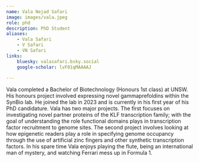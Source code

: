 ```yaml
---
name: Vala Nejad Safari 
image: images/vala.jpeg
role: phd
description: PhD Student
aliases:
    - Vala Safari
    - V Safari
    - VN Safari
links:
    bluesky: valasafari.bsky.social
    google-scholar: lvF01qMAAAAJ
    
---
```


Vala completed a Bachelor of Biotechnology (Honours 1st class) at UNSW. His honours project involved expressing novel gammaprefoldins within the SynBio lab. He joined the lab in 2023 and is currently in his first year of his PhD candidature. Vala has two major projects. The first focuses on investigating novel partner proteins of the KLF transcription family; with the goal of understanding the role functional domains plays in transcription factor recruitment to genome sites. The second project involves looking at how epigenetic readers play a role in specifying genome occupancy through the use of artificial zinc fingers and other synthetic transcription factors. In his spare time Vala enjoys playing the flute, being an international man of mystery, and watching Ferrari mess up in Formula 1. 
